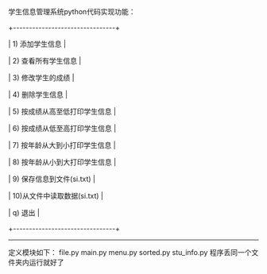 学生信息管理系统python代码实现功能：

+--------------------------------+

|  1) 添加学生信息                 |

|  2) 查看所有学生信息              |

|  3) 修改学生的成绩                |

|  4) 删除学生信息                 |

|  5) 按成绩从高至低打印学生信息      |

|  6) 按成绩从低至高打印学生信息      |

|  7) 按年龄从大到小打印学生信息      |

|  8) 按年龄从小到大打印学生信息      |

|  9) 保存信息到文件(si.txt)        |

|  10)从文件中读取数据(si.txt)      |

|  q) 退出                        |

+--------------------------------+

-------------------------------------------------------------------------

定义模块如下：
file.py  main.py  menu.py  sorted.py  stu_info.py
程序丢同一个文件夹内运行就好了
